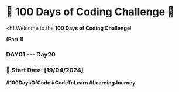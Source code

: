 # 🚀 100 Days of Coding Challenge 🚀


<h1.Welcome to the **100 Days of Coding Challenge**!</h1>

**(Part 1)**
### **DAY01 --- Day20**

### 📅 Start Date: [19/04/2024]


**#100DaysOfCode     #CodeToLearn    #LearningJourney**
